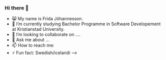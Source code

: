 ### Hi there 👋

- 😸 My name is Frida Jóhannesson.
- 🌱 I’m currently studying Bachelor Programme in Software Developement at Kristianstad University.
- 👯 I’m looking to collaborate on ....
- 💬 Ask me about ...
- 📫 How to reach me: 
- ⚡ Fun fact: Swedish/icelandi
-->
